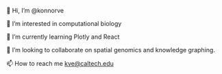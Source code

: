 👋 Hi, I’m @konnorve

👀 I’m interested in computational biology

🌱 I’m currently learning Plotly and React

💞️ I’m looking to collaborate on spatial genomics and knowledge graphing. 

📫 How to reach me kve@caltech.edu

<!---
konnorve/konnorve is a ✨ special ✨ repository because its `README.md` (this file) appears on your GitHub profile.
You can click the Preview link to take a look at your changes.
--->
